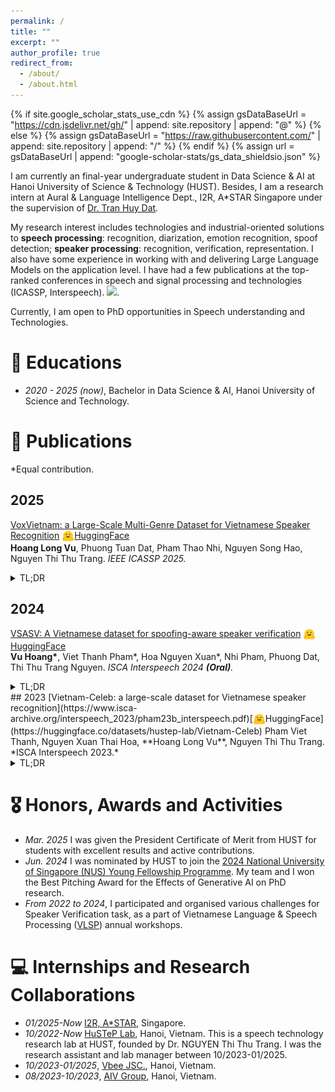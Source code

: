 ```yaml
---
permalink: /
title: ""
excerpt: ""
author_profile: true
redirect_from: 
  - /about/
  - /about.html
---
```


{% if site.google_scholar_stats_use_cdn %}
{% assign gsDataBaseUrl = "https://cdn.jsdelivr.net/gh/" | append: site.repository | append: "@" %}
{% else %}
{% assign gsDataBaseUrl = "https://raw.githubusercontent.com/" | append: site.repository | append: "/" %}
{% endif %}
{% assign url = gsDataBaseUrl | append: "google-scholar-stats/gs_data_shieldsio.json" %}

<span class='anchor' id='about-me'></span>

I am currently an final-year undergraduate student in Data Science & AI at Hanoi University of Science & Technology (HUST). Besides, I am a research intern at Aural & Language Intelligence Dept., I2R, A*STAR Singapore under the supervision of [Dr. Tran Huy Dat](https://research.a-star.edu.sg/researcher/huy-dat-tran/).


My research interest includes technologies and industrial-oriented solutions to __speech processing__: recognition, diarization, emotion recognition, spoof detection; __speaker processing__: recognition, verification, representation. I also have some experience in working with and delivering Large Language Models on the application level. I have had a few publications at the top-ranked conferences in speech and signal processing and technologies (ICASSP, Interspeech). <a href='https://scholar.google.com/citations?user=m3UGj48AAAAJ&hl'><img src="https://img.shields.io/endpoint?url={{ url | url_encode }}&logo=Google%20Scholar&labelColor=f6f6f6&color=9cf&style=flat&label=citations"></a>.

Currently, I am open to PhD opportunities in Speech understanding and Technologies.

<!-- # 📑 Research Areas -->






# 📖 Educations
- *2020 - 2025 (now)*, Bachelor in Data Science & AI, Hanoi University of Science and Technology.


# 📝 Publications 
\*Equal contribution.
## 2025
[VoxVietnam: a Large-Scale Multi-Genre Dataset for Vietnamese Speaker Recognition](https://arxiv.org/pdf/2501.00328) [<img src="images/hf_mini.png" alt="HuggingFace" style="vertical-align: middle; width: 20px;">HuggingFace](https://huggingface.co/datasets/hustep-lab/VoxVietnam-Dataset)  
**Hoang Long Vu**, Phuong Tuan Dat, Pham Thao Nhi, Nguyen Song Hao, Nguyen Thi Thu Trang. *IEEE ICASSP 2025.*
<details>
<summary>TL;DR</summary>
Recent research in speaker recognition aims to address vulnerabilities due to variations between enrolment and test utterances, particularly in the multi-genre phenomenon where the utterances are in different speech genres. Previous resources for Vietnamese speaker recognition are either limited in size or do not focus on genre diversity, leaving studies in multi-genre effects unexplored. This paper introduces VoxVietnam, the first multi-genre dataset for Vietnamese speaker recognition with over 187,000 utterances from 1,406 speakers and an automated pipeline to construct a dataset on a large scale from public sources. Our experiments show the challenges posed by the multi-genre phenomenon to models trained on a single-genre dataset, and demonstrate a significant increase in performance upon incorporating the VoxVietnam into the training process. Our experiments are conducted to study the challenges of the multi-genre phenomenon in speaker recognition and the performance gain when the proposed dataset is used for multi-genre training.
</details>

## 2024
[VSASV: A Vietnamese dataset for spoofing-aware speaker verification](https://www.isca-archive.org/interspeech_2024/hoang24b_interspeech.pdf) [<img src="images/hf_mini.png" alt="HuggingFace" style="vertical-align: middle; width: 20px;">HuggingFace](https://huggingface.co/datasets/hustep-lab/VSASV-Dataset)    
**Vu Hoang\***, Viet Thanh Pham\*, Hoa Nguyen Xuan\*, Nhi Pham, Phuong Dat, Thi Thu Trang Nguyen. *ISCA Interspeech 2024 **(Oral)**.*
<details>
<summary>TL;DR</summary>
Recent research in improving speaker verification systems to detect spoofed speech has seen a concentrated focus on English language, while the performance of such systems in other languages remains unexplored. This paper introduces the VSASV dataset for Spoofing-Aware Speaker Verification (SASV) in Vietnamese language. The dataset comprises over 174,000 spoofed utterances and 164,000 authentic utterances from 1,382 speakers, which were generated with the latest spoofing techniques to encourage the development of SASV systems in this language. We also provide experimental results on the efficacy of the different state-of-the-art anti-spoofing systems on Vietnamese language.
</details>
## 2023
[Vietnam-Celeb: a large-scale dataset for Vietnamese speaker recognition](https://www.isca-archive.org/interspeech_2023/pham23b_interspeech.pdf)[<img src="images/hf_mini.png" alt="HuggingFace" style="vertical-align: middle; width: 20px;">HuggingFace](https://huggingface.co/datasets/hustep-lab/Vietnam-Celeb)   
Pham Viet Thanh, Nguyen Xuan Thai Hoa, **Hoang Long Vu**, Nguyen Thi Thu Trang. *ISCA Interspeech 2023.*
<details>
<summary>TL;DR</summary>
The success of speaker recognition systems heavily depends on large training datasets collected under real-world conditions. While common languages like English or Chinese have vastly available datasets, low-resource ones like Vietnamese remain limited. This paper presents a large-scale spontaneous dataset gathered under noisy environments, with over 87,000 utterances from 1,000 Vietnamese speakers of many professions, covering 3 main Vietnamese dialects. To build the dataset, we propose a sophisticated construction pipeline that can also be applied to other languages, with efficient visual-aided processing techniques to boost data precision. With the state-of-the-art x-vector model, training with the proposed dataset shows an average absolute and relative EER improvement of 5.48% and 41.61% when compared to the model trained on VLSP 2021, a publicly available Vietnamese speaker dataset.
</details>

# 🎖 Honors, Awards and Activities
- *Mar. 2025* I was given the President Certificate of Merit from HUST for students with excellent results and active contributions.
- *Jun. 2024* I was nominated by HUST to join the [2024 National University of Singapore (NUS) Young Fellowship Programme](https://nusgs.nus.edu.sg/2024-nus-young-fellowship/). My team and I won the Best Pitching Award for the Effects of Generative AI on PhD research.
- *From 2022 to 2024*, I participated and organised various challenges for Speaker Verification task, as a part of Vietnamese Language & Speech Processing ([VLSP](https://vlsp.org.vn/)) annual workshops.


# 💻 Internships and Research Collaborations
- *01/2025-Now* [I2R, A*STAR](https://www.a-star.edu.sg/i2r), Singapore.
- *10/2022-Now* [HuSTeP Lab](https://huggingface.co/hustep-lab), Hanoi, Vietnam. This is a speech technology research lab at HUST, founded by Dr. NGUYEN Thi Thu Trang. I was the research assistant and lab manager between 10/2023-01/2025.
- *10/2023-01/2025*, [Vbee JSC.](https://vbee.ai/), Hanoi, Vietnam.
- *08/2023-10/2023*, [AIV Group](https://mindmaid.ai/), Hanoi, Vietnam.